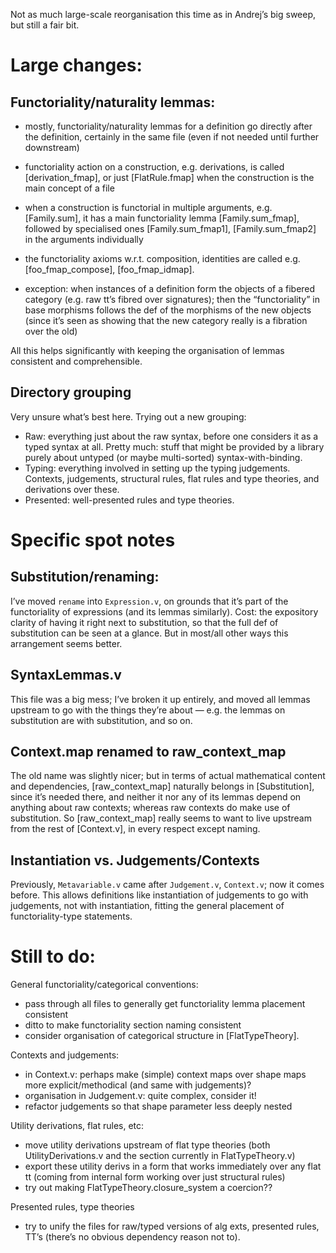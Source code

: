 Not as much large-scale reorganisation this time as in Andrej’s big sweep, but still a fair bit.

# Large changes:

## Functoriality/naturality lemmas:

- mostly, functoriality/naturality lemmas for a definition go directly after the definition, certainly in the same file (even if not needed until further downstream)
- functoriality action on a construction, e.g. derivations, is called [derivation_fmap], or just [FlatRule.fmap] when the construction is the main concept of a file
- when a construction is functorial in multiple arguments, e.g. [Family.sum], it has a main functoriality lemma [Family.sum_fmap], followed by specialised ones [Family.sum_fmap1], [Family.sum_fmap2] in the arguments individually
- the functoriality axioms w.r.t. composition, identities are called e.g. [foo_fmap_compose], [foo_fmap_idmap].

- exception: when instances of a definition form the objects of a fibered category (e.g. raw tt’s fibred over signatures); then the “functoriality” in base morphisms follows the def of the morphisms of the new objects (since it’s seen as showing that the new category really is a fibration over the old)

All this helps significantly with keeping the organisation of lemmas consistent and comprehensible.

## Directory grouping

Very unsure what’s best here.  Trying out a new grouping:

- Raw: everything just about the raw syntax, before one considers it as a typed syntax at all.  Pretty much: stuff that might be provided by a library purely about untyped (or maybe multi-sorted) syntax-with-binding.
- Typing: everything involved in setting up the typing judgements.  Contexts, judgements, structural rules, flat rules and type theories, and derivations over these.
- Presented: well-presented rules and type theories.

# Specific spot notes

## Substitution/renaming:

I’ve moved `rename` into `Expression.v`, on grounds that it’s part of the functoriality of expressions (and its lemmas similarly).  Cost: the expository clarity of having it right next to substitution, so that the full def of substitution can be seen at a glance. But in most/all other ways this arrangement seems better.

## SyntaxLemmas.v

This file was a big mess; I’ve broken it up entirely, and moved all lemmas upstream to go with the things they’re about — e.g. the lemmas on substitution are with substitution, and so on.

## Context.map renamed to raw_context_map

The old name was slightly nicer; but in terms of actual mathematical content and dependencies, [raw_context_map] naturally belongs in [Substitution], since it’s needed there, and neither it nor any of its lemmas depend on anything about raw contexts; whereas raw contexts do make use of substitution.  So [raw_context_map] really seems to want to live upstream from the rest of [Context.v], in every respect except naming.

## Instantiation vs. Judgements/Contexts

Previously, `Metavariable.v` came after `Judgement.v`, `Context.v`; now it comes before.  This allows definitions like instantiation of judgements to go with judgements, not with instantiation, fitting the general placement of functoriality-type statements.

# Still to do:

General functoriality/categorical conventions:

- pass through all files to generally get functoriality lemma placement consistent
- ditto to make functoriality section naming consistent
- consider organisation of categorical structure in [FlatTypeTheory].

Contexts and judgements:

- in Context.v: perhaps make (simple) context maps over shape maps more explicit/methodical (and same with judgements)?
- organisation in Judgement.v: quite complex, consider it!
- refactor judgements so that shape parameter less deeply nested

Utility derivations, flat rules, etc:

- move utility derivations upstream of flat type theories (both UtilityDerivations.v and the section currently in FlatTypeTheory.v) 
- export these utility derivs in a form that works immediately over any flat tt (coming from internal form working over just structural rules)
- try out making FlatTypeTheory.closure_system a coercion??

Presented rules, type theories

- try to unify the files for raw/typed versions of alg exts, presented rules, TT’s (there’s no obvious dependency reason not to).
